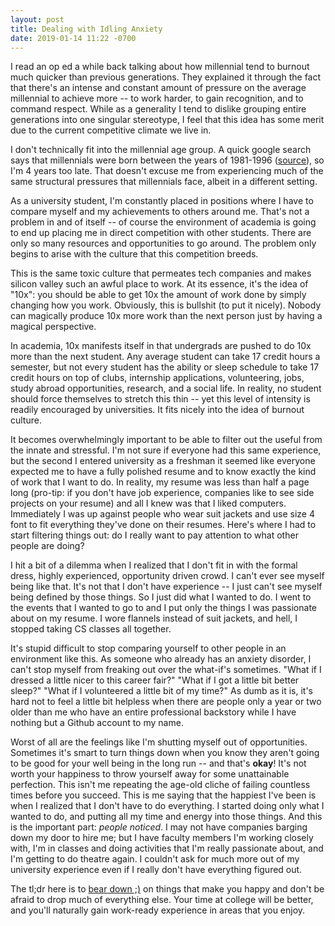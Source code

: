 ```yaml
---
layout: post
title: Dealing with Idling Anxiety
date: 2019-01-14 11:22 -0700
---
```

I read an op ed a while back talking about how millennial tend to burnout much quicker than previous generations. They explained it through the fact that there's an intense and constant amount of pressure on the average millennial to achieve more -- to work harder, to gain recognition, and to command respect. While as a generality I tend to dislike grouping entire generations into one singular stereotype, I feel that this idea has some merit due to the current competitive climate we live in.

I don't technically fit into the millennial age group. A quick google search says that millennials were born between the years of 1981-1996 ([source](http://www.pewresearch.org/fact-tank/2018/03/01/defining-generations-where-millennials-end-and-post-millennials-begin/)), so I'm 4 years too late. That doesn't excuse me from experiencing much of the same structural pressures that millennials face, albeit in a different setting.

As a university student, I'm constantly placed in positions where I have to compare myself and my achievements to others around me. That's not a problem in and of itself -- of course the environment of academia is going to end up placing me in direct competition with other students. There are only so many resources and opportunities to go around. The problem only begins to arise with the culture that this competition breeds.

This is the same toxic culture that permeates tech companies and makes silicon valley such an awful place to work. At its essence, it's the idea of "10x": you should be able to get 10x the amount of work done by simply changing how you work. Obviously, this is bullshit (to put it nicely). Nobody can magically produce 10x more work than the next person just by having a magical perspective.

In academia, 10x manifests itself in that undergrads are pushed to do 10x more than the next student. Any average student can take 17 credit hours a semester, but not every student has the ability or sleep schedule to take 17 credit hours on top of clubs, internship applications, volunteering, jobs, study abroad opportunities, research, and a social life. In reality, no student should force themselves to stretch this thin -- yet this level of intensity is readily encouraged by universities. It fits nicely into the idea of burnout culture.

It becomes overwhelmingly important to be able to filter out the useful from the innate and stressful. I'm not sure if everyone had this same experience, but the second I entered university as a freshman it seemed like everyone expected me to have a fully polished resume and to know exactly the kind of work that I want to do. In reality, my resume was less than half a page long (pro-tip: if you don't have job experience, companies like to see side projects on your resume) and all I knew was that I liked computers. Immediately I was up against people who wear suit jackets and use size 4 font to fit everything they've done on their resumes. Here's where I had to start filtering things out: do I really want to pay attention to what other people are doing?

I hit a bit of a dilemma when I realized that I don't fit in with the formal dress, highly experienced, opportunity driven crowd. I can't ever see myself being like that. It's not that I don't have experience -- I just can't see myself being defined by those things. So I just did what I wanted to do. I went to the events that I wanted to go to and I put only the things I was passionate about on my resume. I wore flannels instead of suit jackets, and hell, I stopped taking CS classes all together.

It's stupid difficult to stop comparing yourself to other people in an environment like this. As someone who already has an anxiety disorder, I can't stop myself from freaking out over the what-if's sometimes. "What if I dressed a little nicer to this career fair?" "What if I got a little bit better sleep?" "What if I volunteered a little bit of my time?" As dumb as it is, it's hard not to feel a little bit helpless when there are people only a year or two older than me who have an entire professional backstory while I have nothing but a Github account to my name.

Worst of all are the feelings like I'm shutting myself out of opportunities. Sometimes it's smart to turn things down when you know they aren't going to be good for your well being in the long run -- and that's **okay**! It's not worth your happiness to throw yourself away for some unattainable perfection. This isn't me repeating the age-old cliche of failing countless times before you succeed. This is me saying that the happiest I've been is when I realized that I don't have to do everything. I started doing only what I wanted to do, and putting all my time and energy into those things. And this is the important part: _people noticed_. I may not have companies barging down my door to hire me; but I have faculty members I'm working closely with, I'm in classes and doing activities that I'm really passionate about, and I'm getting to do theatre again. I couldn't ask for much more out of my university experience even if I really don't have everything figured out.

The tl;dr here is to [bear down ;)](https://en.wikipedia.org/wiki/Bear_Down) on things that make you happy and don't be afraid to drop much of everything else. Your time at college will be better, and you'll naturally gain work-ready experience in areas that you enjoy.
